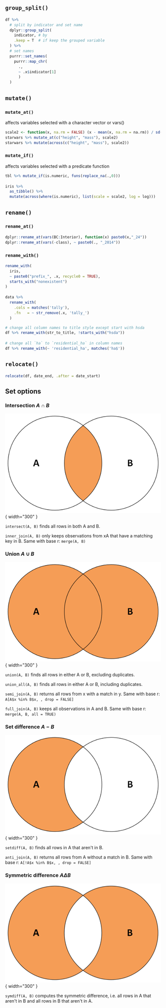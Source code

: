 ## `group_split()`
```r
df %>%
  # split by indicator and set name
  dplyr::group_split(
    indicator, # by
    .keep = T  # if keep the grouped variable
  ) %>%
  # set names
  purrr::set_names(
    purrr::map_chr(
      ., 
      ~ .x$indicator[1]
      )
  )
```

## `mutate()`
### `mutate_at()`
affects variables selected with a character vector or vars()
```r
scale2 <- function(x, na.rm = FALSE) (x - mean(x, na.rm = na.rm)) / sd(x, na.rm)
starwars %>% mutate_at(c("height", "mass"), scale2)
starwars %>% mutate(across(c("height", "mass"), scale2))
```

### `mutate_if()`
affects variables selected with a predicate function
```r
tbl %>% mutate_if(is.numeric, funs(replace_na(.,0)))

iris %>%
  as_tibble() %>%
  mutate(across(where(is.numeric), list(scale = scale2, log = log)))
```

## `rename()`
### `rename_at()`
```r
dplyr::rename_at(vars(BC:Interior), function(x) paste0(x,"_24"))
dplyr::rename_at(vars(-class), ~ paste0(., "_2014"))
```

### `rename_with()`
```r
rename_with(
  iris,
  ~ paste0("prefix_", .x, recycle0 = TRUE),
  starts_with("nonexistent")
)

data %>% 
  rename_with(
    .cols = matches('tally'),
    .fn   = ~ str_remove(.x, 'tally_')
  )
```

```r
# change all column names to title style except start with hsda
df %>% rename_with(str_to_title, !starts_with("hsda"))

# change all `ha` to `residential_ha` in column names
df %>% rename_with(~ 'residential_ha', matches('ha$'))
```

## `relocate()`
```r
relocate(df, date_end, .after = date_start)
```

## Set options
### Intersection $A \cap B$

![intersect](../../assets/images/Inner.png){ width="300" }

`intersect(A, B)` finds all rows in both A and B.

`inner_join(A, B)` only keeps observations from xA that have a matching key in B.
Same with base r: `merge(A, B)`

### Union $A \cup B$

![intersect](../../assets/images/Outer.png){ width="300" }

`union(A, B)` finds all rows in either A or B, excluding duplicates.

`union_all(A, B)` finds all rows in either A or B, including duplicates.

`semi_join(A, B)` returns all rows from x with a match in y.
Same with base r: `A[A$x %in% B$x, , drop = FALSE]`

`full_join(A, B)` keeps all observations in A and B.
Same with base r: `merge(A, B, all = TRUE)`

### Set difference $A-B$

![intersect](../../assets/images/Diff_left.png){ width="300" }

`setdiff(A, B)` finds all rows in A that aren't in B.

`anti_join(A, B)` returns all rows from A without a match in B.
Same with base r: `A[!A$x %in% B$x, , drop = FALSE]`

### Symmetric difference $A \Delta B$

![intersect](../../assets/images/Diff.png){ width="300" }

`symdiff(A, B)` computes the symmetric difference, i.e. all rows in A that aren't in B and all rows in B that aren't in A.